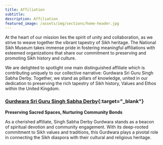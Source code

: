 ```yaml
---
title: Affiliation
subtitle:
description: Affiliation
featured_image: /assets/img/sections/home-header.jpg
---
```


At the heart of our mission lies the spirit of unity and collaboration, as we strive to weave together the vibrant tapestry of Sikh heritage. The National Sikh Museum takes immense pride in fostering meaningful affiliations with esteemed organizations that share our commitment to preserving and promoting Sikh history and culture.

We are delighted to spotlight one main distinguished affiliate which is contributing uniquely to our collective narrative: Gurdwara Sri Guru Singh Sabha Derby. Together, we stand as pillars of knowledge, united in our dedication to preserving the rich tapestry of Sikh history, Values and Ethos within the United Kingdom.

### [Gurdwara Sri Guru Singh Sabha Derby](https://sgssderby.com){:target="_blank"}

**Preserving Sacred Spaces, Nurturing Community Bonds**

As a cherished affiliate, Singh Sabha Derby Gurdwara stands as a beacon of spiritual devotion and community engagement. With its deep-rooted commitment to Sikh values and traditions, this Gurdwara plays a pivotal role in connecting the Sikh diaspora with their cultural and religious heritage.
